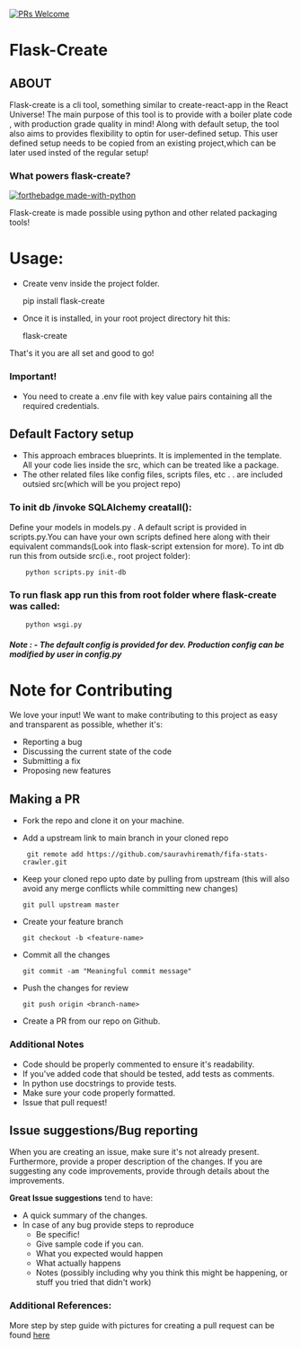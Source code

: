 [![PRs Welcome](https://img.shields.io/badge/PRs-welcome-brightgreen.svg?style=flat-square)](http://makeapullrequest.com)

# Flask-Create

## ABOUT

Flask-create is a cli tool, something similar to create-react-app in the React Universe! The main purpose of this tool is to provide with a boiler plate code , with production grade quality in mind! Along with default setup, the tool also aims to provides flexibility to optin for user-defined setup. This user defined setup needs to be copied from an existing project,which can be later used insted of the regular setup!

### What powers flask-create?

[![forthebadge made-with-python](http://ForTheBadge.com/images/badges/made-with-python.svg)](https://www.python.org/)

Flask-create is made possible using python and other related packaging tools!

# Usage:

- Create venv inside the project folder.

  	pip install flask-create

- Once it is installed, in your root project directory hit this:

  	flask-create

That's it you are all set and good to go!

### Important!

- You need to create a .env file with key value pairs containing all the required credentials.

## Default Factory setup

- This approach embraces blueprints. It is implemented in the template. All your code lies inside the src, which can be treated like a package.
- The other related files like config files, scripts files, etc . . are included outsied src(which will be you project repo)

### To init db /invoke SQLAlchemy creatall():

Define your models in models.py . A default script is provided in scripts.py.You can have your own scripts defined here along with their equivalent commands(Look into flask-script extension for more).
To int db run this from outside src(i.e., root project folder):

    	python scripts.py init-db

### To run flask app run this from root folder where flask-create was called:

    	python wsgi.py

##### Note : - The default config is provided for dev. Production config can be modified by user in config.py

# Note for Contributing

We love your input! We want to make contributing to this project as easy and transparent as possible, whether it's:

- Reporting a bug
- Discussing the current state of the code
- Submitting a fix
- Proposing new features

## Making a PR

- Fork the repo and clone it on your machine.
- Add a upstream link to main branch in your cloned repo

  ```
   git remote add https://github.com/sauravhiremath/fifa-stats-crawler.git

  ```

- Keep your cloned repo upto date by pulling from upstream (this will also avoid any merge conflicts while committing new changes)

  ```
  git pull upstream master
  ```

- Create your feature branch
  ```
  git checkout -b <feature-name>
  ```
- Commit all the changes
  ```
  git commit -am "Meaningful commit message"
  ```
- Push the changes for review
  ```
  git push origin <branch-name>
  ```
- Create a PR from our repo on Github.

### Additional Notes

- Code should be properly commented to ensure it's readability.
- If you've added code that should be tested, add tests as comments.
- In python use docstrings to provide tests.
- Make sure your code properly formatted.
- Issue that pull request!

## Issue suggestions/Bug reporting

When you are creating an issue, make sure it's not already present. Furthermore, provide a proper description of the changes. If you are suggesting any code improvements, provide through details about the improvements.

**Great Issue suggestions** tend to have:

- A quick summary of the changes.
- In case of any bug provide steps to reproduce
  - Be specific!
  - Give sample code if you can.
  - What you expected would happen
  - What actually happens
  - Notes (possibly including why you think this might be happening, or stuff you tried that didn't work)

### Additional References:

More step by step guide with pictures for creating a pull request can be found [here](https://opensource.com/article/19/7/create-pull-request-github)

